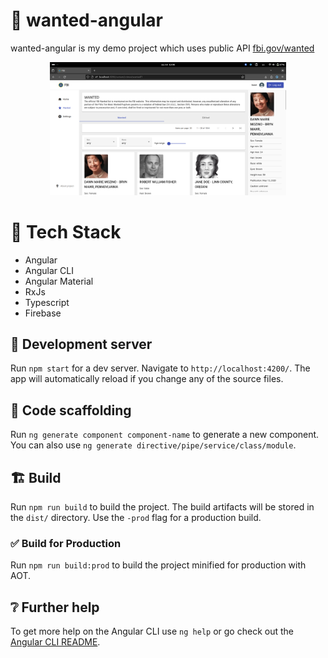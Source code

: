 # 🚓  wanted-angular

wanted-angular is my demo project which uses public API [fbi.gov/wanted](https://fbi.gov/wanted)

<p align="center">
  <a href="http://echoesplayer.com" target="_blank">
    <img src="https://github.com/farnsworth3010/wanted-angular/blob/dev/screenshot.png" alt="Angular" width="75%"/>
  </a>
</p>

# 🔧 Tech Stack

- Angular
- Angular CLI
- Angular Material
- RxJs
- Typescript
- Firebase

## 👾 Development server

Run `npm start` for a dev server. Navigate to `http://localhost:4200/`. The app will automatically reload if you change any of the source files.

## 🤖 Code scaffolding

Run `ng generate component component-name` to generate a new component. You can also use `ng generate directive/pipe/service/class/module`.

## 🏗 Build

Run `npm run build` to build the project. The build artifacts will be stored in the `dist/` directory. Use the `-prod` flag for a production build.

### ✅ Build for Production

Run `npm run build:prod` to build the project minified for production with AOT.

## ❔ Further help

To get more help on the Angular CLI use `ng help` or go check out the [Angular CLI README](https://github.com/angular/angular-cli/blob/master/README.md).

